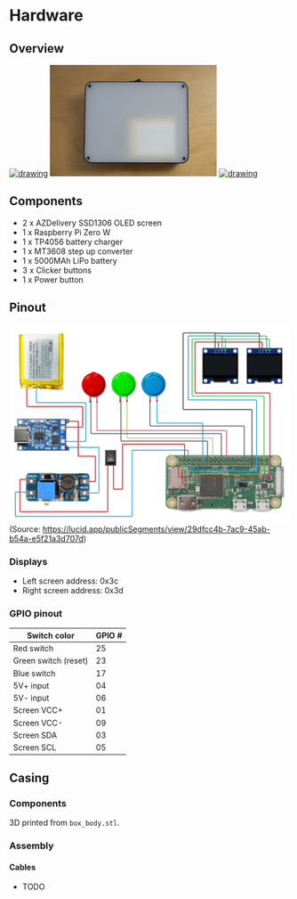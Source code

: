 
# Hardware

## Overview

[<img src="clicker_front.jpg" alt="drawing" width="300"/>](clicker_front.jpg)
[<img src="clicker_back.jpg" alt="drawing" width="300"/>](clicker_back.jpg)
[<img src="clicker_inside.jpg" alt="drawing" width="300"/>](clicker_inside.jpg)


## Components
* 2 x AZDelivery SSD1306 OLED screen
* 1 x Raspberry Pi Zero W
* 1 x TP4056 battery charger
* 1 x MT3608 step up converter
* 1 x 5000MAh LiPo battery
* 3 x Clicker buttons
* 1 x Power button

## Pinout
![Wiring](wiring.png)
(Source: https://lucid.app/publicSegments/view/29dfcc4b-7ac9-45ab-b54a-e5f21a3d707d)

### Displays
- Left screen address: 0x3c
- Right screen address: 0x3d

### GPIO pinout
| Switch color | GPIO #|
|------|-----------|
| Red switch |25|
| Green switch (reset) |23|
| Blue switch |17|
| 5V+ input | 04 |
| 5V- input | 06 |
| Screen VCC+ | 01 |
| Screen VCC- | 09 |
| Screen SDA | 03 |
| Screen SCL | 05 |

## Casing
### Components
3D printed from `box_body.stl`.

### Assembly
#### Cables
* TODO
